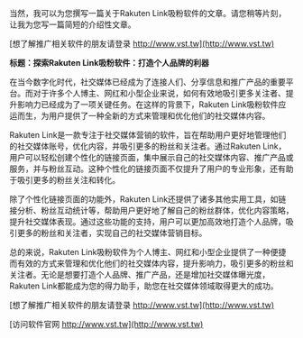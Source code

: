 当然，我可以为您撰写一篇关于Rakuten Link吸粉软件的文章。请您稍等片刻，让我为您写一篇简短的介绍性文章。

[想了解推广相关软件的朋友请登录 http://www.vst.tw](http://www.vst.tw)

**标题：探索Rakuten Link吸粉软件：打造个人品牌的利器**

在当今数字化时代，社交媒体已经成为了连接人们、分享信息和推广产品的重要平台。而对于许多个人博主、网红和小型企业来说，如何有效地吸引更多关注者、提升影响力已经成为了一项关键任务。在这样的背景下，Rakuten Link吸粉软件应运而生，为用户提供了一种全新的方式来管理和优化他们的社交媒体内容。

Rakuten Link是一款专注于社交媒体营销的软件，旨在帮助用户更好地管理他们的社交媒体账号，优化内容，并吸引更多的粉丝和关注者。通过Rakuten Link，用户可以轻松创建个性化的链接页面，集中展示自己的社交媒体内容、推广产品或服务，并与粉丝互动。这种个性化的链接页面不仅提升了用户的专业形象，还有助于吸引更多的粉丝关注和转化。

除了个性化链接页面的功能外，Rakuten Link还提供了诸多其他实用工具，如链接分析、粉丝互动统计等，帮助用户更好地了解自己的粉丝群体，优化内容策略，提升社交媒体表现。通过这些功能的支持，用户可以更加高效地打造个人品牌，吸引更多的粉丝和关注者，实现自己的社交媒体营销目标。

总的来说，Rakuten Link吸粉软件为个人博主、网红和小型企业提供了一种便捷而有效的方式来管理和优化他们的社交媒体内容，提升影响力，吸引更多的粉丝和关注者。无论是想要打造个人品牌、推广产品，还是增加社交媒体曝光度，Rakuten Link都能成为您的得力助手，助您在社交媒体领域取得更大的成功。

[想了解推广相关软件的朋友请登录 http://www.vst.tw](http://www.vst.tw)


[访问软件官网 http://www.vst.tw](http://www.vst.tw)
